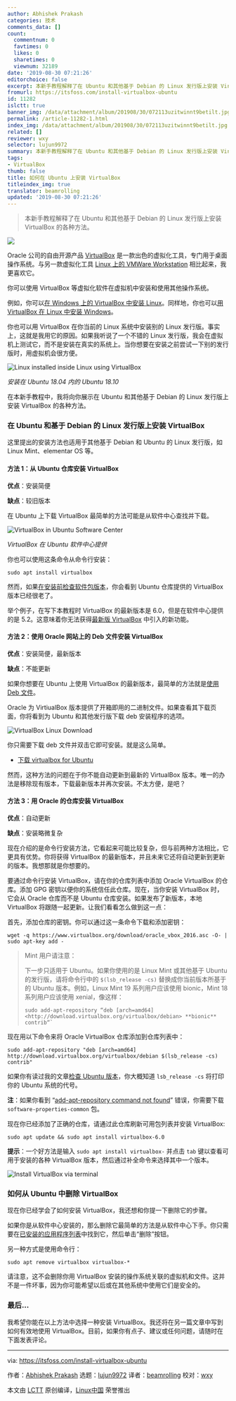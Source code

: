 ```yaml
---
author: Abhishek Prakash
categories: 技术
comments_data: []
count:
  commentnum: 0
  favtimes: 0
  likes: 0
  sharetimes: 0
  viewnum: 32189
date: '2019-08-30 07:21:26'
editorchoice: false
excerpt: 本新手教程解释了在 Ubuntu 和其他基于 Debian 的 Linux 发行版上安装 VirtualBox 的各种方法。
fromurl: https://itsfoss.com/install-virtualbox-ubuntu
id: 11282
islctt: true
banner_img: /data/attachment/album/201908/30/072113uzitwinnt9betilt.jpg
permalink: /article-11282-1.html
index_img: /data/attachment/album/201908/30/072113uzitwinnt9betilt.jpg.thumb.jpg
related: []
reviewer: wxy
selector: lujun9972
summary: 本新手教程解释了在 Ubuntu 和其他基于 Debian 的 Linux 发行版上安装 VirtualBox 的各种方法。
tags:
- VirtualBox
thumb: false
title: 如何在 Ubuntu 上安装 VirtualBox
titleindex_img: true
translator: beamrolling
updated: '2019-08-30 07:21:26'
---
```



> 
> 本新手教程解释了在 Ubuntu 和其他基于 Debian 的 Linux 发行版上安装 VirtualBox 的各种方法。
> 
> 
> 


![](/data/attachment/album/201908/30/072113uzitwinnt9betilt.jpg)


Oracle 公司的自由开源产品 [VirtualBox](https://www.virtualbox.org) 是一款出色的虚拟化工具，专门用于桌面操作系统。与另一款虚拟化工具 [Linux 上的 VMWare Workstation](https://itsfoss.com/install-vmware-player-ubuntu-1310/) 相比起来，我更喜欢它。


你可以使用 VirtualBox 等虚拟化软件在虚拟机中安装和使用其他操作系统。


例如，你可以[在 Windows 上的 VirtualBox 中安装 Linux](https://itsfoss.com/install-linux-in-virtualbox/)。同样地，你也可以[用 VirtualBox 在 Linux 中安装 Windows](https://itsfoss.com/install-windows-10-virtualbox-linux/)。


你也可以用 VirtualBox 在你当前的 Linux 系统中安装别的 Linux 发行版。事实上，这就是我用它的原因。如果我听说了一个不错的 Linux 发行版，我会在虚拟机上测试它，而不是安装在真实的系统上。当你想要在安装之前尝试一下别的发行版时，用虚拟机会很方便。


![Linux installed inside Linux using VirtualBox](/data/attachment/album/201908/30/072130kbmodg4aimlorlyr.png)


*安装在 Ubuntu 18.04 内的 Ubuntu 18.10*


在本新手教程中，我将向你展示在 Ubuntu 和其他基于 Debian 的 Linux 发行版上安装 VirtualBox 的各种方法。


### 在 Ubuntu 和基于 Debian 的 Linux 发行版上安装 VirtualBox


这里提出的安装方法也适用于其他基于 Debian 和 Ubuntu 的 Linux 发行版，如 Linux Mint、elementar OS 等。


#### 方法 1：从 Ubuntu 仓库安装 VirtualBox


**优点**：安装简便


**缺点**：较旧版本


在 Ubuntu 上下载 VirtualBox 最简单的方法可能是从软件中心查找并下载。


![VirtualBox in Ubuntu Software Center](/data/attachment/album/201908/30/072131ch9j0c880jhjw738.jpg)


*VirtualBox 在 Ubuntu 软件中心提供*


你也可以使用这条命令从命令行安装：



```
sudo apt install virtualbox
```

然而，如果[在安装前检查软件包版本](https://itsfoss.com/know-program-version-before-install-ubuntu/)，你会看到 Ubuntu 仓库提供的 VirtualBox 版本已经很老了。


举个例子，在写下本教程时 VirtualBox 的最新版本是 6.0，但是在软件中心提供的是 5.2。这意味着你无法获得[最新版 VirtualBox](https://itsfoss.com/oracle-virtualbox-release/) 中引入的新功能。


#### 方法 2：使用 Oracle 网站上的 Deb 文件安装 VirtualBox


**优点**：安装简便，最新版本


**缺点**：不能更新


如果你想要在 Ubuntu 上使用 VirtualBox 的最新版本，最简单的方法就是[使用 Deb 文件](https://itsfoss.com/install-deb-files-ubuntu/)。


Oracle 为 VirtiualBox 版本提供了开箱即用的二进制文件。如果查看其下载页面，你将看到为 Ubuntu 和其他发行版下载 deb 安装程序的选项。


![VirtualBox Linux Download](/data/attachment/album/201908/30/072133lry2zkcs8ggj22mf.jpg)


你只需要下载 deb 文件并双击它即可安装。就是这么简单。


* [下载 virtualbox for Ubuntu](https://www.virtualbox.org/wiki/Linux_Downloads)


然而，这种方法的问题在于你不能自动更新到最新的 VirtualBox 版本。唯一的办法是移除现有版本，下载最新版本并再次安装。不太方便，是吧？


#### 方法 3：用 Oracle 的仓库安装 VirtualBox


**优点**：自动更新


**缺点**：安装略微复杂


现在介绍的是命令行安装方法，它看起来可能比较复杂，但与前两种方法相比，它更具有优势。你将获得 VirtualBox 的最新版本，并且未来它还将自动更新到更新的版本。我想那就是你想要的。


要通过命令行安装 VirtualBox，请在你的仓库列表中添加 Oracle VirtualBox 的仓库。添加 GPG 密钥以便你的系统信任此仓库。现在，当你安装 VirtualBox 时，它会从 Oracle 仓库而不是 Ubuntu 仓库安装。如果发布了新版本，本地 VirtualBox 将跟随一起更新。让我们看看怎么做到这一点：


首先，添加仓库的密钥。你可以通过这一条命令下载和添加密钥：



```
wget -q https://www.virtualbox.org/download/oracle_vbox_2016.asc -O- | sudo apt-key add -
```


> 
> Mint 用户请注意：
> 
> 
> 下一步只适用于 Ubuntu。如果你使用的是 Linux Mint 或其他基于 Ubuntu 的发行版，请将命令行中的 `$(lsb_release -cs)` 替换成你当前版本所基于的 Ubuntu 版本。例如，Linux Mint 19 系列用户应该使用 bionic，Mint 18 系列用户应该使用 xenial，像这样：
> 
> 
> 
> ```
> sudo add-apt-repository “deb [arch=amd64] <http://download.virtualbox.org/virtualbox/debian> **bionic** contrib“`
> ```
> 
> 


现在用以下命令来将 Oracle VirtualBox 仓库添加到仓库列表中：



```
sudo add-apt-repository "deb [arch=amd64] http://download.virtualbox.org/virtualbox/debian $(lsb_release -cs) contrib"
```

如果你有读过我的文章[检查 Ubuntu 版本](https://itsfoss.com/how-to-know-ubuntu-unity-version/)，你大概知道 `lsb_release -cs` 将打印你的 Ubuntu 系统的代号。


**注**：如果你看到 “[add-apt-repository command not found](https://itsfoss.com/add-apt-repository-command-not-found/)” 错误，你需要下载 `software-properties-common` 包。


现在你已经添加了正确的仓库，请通过此仓库刷新可用包列表并安装 VirtualBox:



```
sudo apt update && sudo apt install virtualbox-6.0
```

**提示**：一个好方法是输入 `sudo apt install virtualbox-` 并点击 `tab` 键以查看可用于安装的各种 VirtualBox 版本，然后通过补全命令来选择其中一个版本。


![Install VirtualBox via terminal](/data/attachment/album/201908/30/072134ayk88mgmk8772882.png)


### 如何从 Ubuntu 中删除 VirtualBox


现在你已经学会了如何安装 VirtualBox，我还想和你提一下删除它的步骤。


如果你是从软件中心安装的，那么删除它最简单的方法是从软件中心下手。你只需要在[已安装的应用程序列表](https://itsfoss.com/list-installed-packages-ubuntu/)中找到它，然后单击“删除”按钮。


另一种方式是使用命令行：



```
sudo apt remove virtualbox virtualbox-*
```

请注意，这不会删除你用 VirtualBox 安装的操作系统关联的虚拟机和文件。这并不是一件坏事，因为你可能希望以后或在其他系统中使用它们是安全的。


### 最后…


我希望你能在以上方法中选择一种安装 VirtualBox。我还将在另一篇文章中写到如何有效地使用 VirtualBox。目前，如果你有点子、建议或任何问题，请随时在下面发表评论。




---


via: <https://itsfoss.com/install-virtualbox-ubuntu>


作者：[Abhishek Prakash](https://itsfoss.com/author/abhishek/) 选题：[lujun9972](https://github.com/lujun9972) 译者：[beamrolling](https://github.com/beamrolling) 校对：[wxy](https://github.com/wxy)


本文由 [LCTT](https://github.com/LCTT/TranslateProject) 原创编译，[Linux中国](https://linux.cn/) 荣誉推出